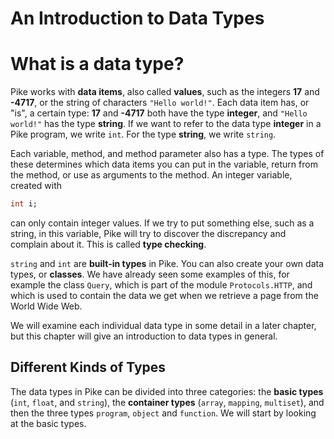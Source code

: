 # An Introduction to Data Types

# What is a data type?

Pike works with **data items**,
also called **values**,
such as the integers **17** and **-4717**,
or the string of characters `"Hello world!"`.
Each data item has, or "is", a certain type:
**17** and **-4717** both have the type **integer**,
and `"Hello world!"` has the type **string**.
If we want to refer to the data type **integer**
in a Pike program,
we write `int`.
For the type **string**,
we write `string`.

Each variable, method, and method parameter also has a type.
The types of these determines which data items
you can put in the variable,
return from the method,
or use as arguments to the method.
An integer variable, created with

```pike
int i;
```

can only contain integer values.
If we try to put something else,
such as a string,
in this variable,
Pike will try to discover the discrepancy and complain about it.
This is called **type checking**.

`string` and `int` are **built-in types** in Pike.
You can also create your own data types, or **classes**.
We have already seen some examples of this,
for example the class `Query`,
which is part of the module `Protocols.HTTP`,
and which is used to contain the data we get
when we retrieve a page from the World Wide Web.

We will examine each individual data type in some detail in a later chapter,
but this chapter will give an introduction to data types in general.

## Different Kinds of Types

The data types in Pike can be divided into three categories:
the **basic types** (`int`, `float`, and `string`),
the **container types** (`array`, `mapping`, `multiset`),
and then the three types `program`, `object` and `function`.
We will start by looking at the basic types.
